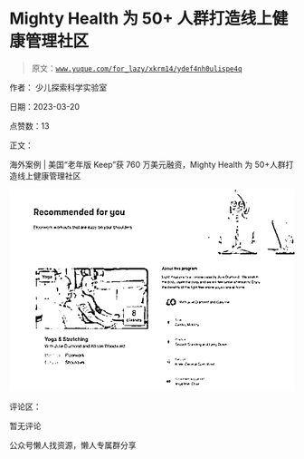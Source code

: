 # Mighty Health 为 50+ 人群打造线上健康管理社区

> 原文：[`www.yuque.com/for_lazy/xkrm14/ydef4nh0ulispe4q`](https://www.yuque.com/for_lazy/xkrm14/ydef4nh0ulispe4q)



作者： 少儿探索科学实验室



日期：2023-03-20



点赞数：13



正文：



海外案例 | 美国“老年版 Keep”获 760 万美元融资，Mighty Health 为 50+人群打造线上健康管理社区



![](img/07eb65b418ea94bc6716ca91851996a5.png)  

评论区：



暂无评论



公众号懒人找资源，懒人专属群分享

